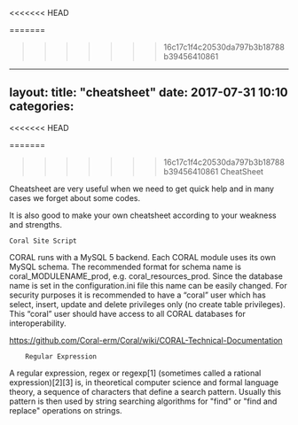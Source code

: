 <<<<<<< HEAD

=======
>>>>>>> 16c17c1f4c20530da797b3b18788b39456410861
---
layout: 
title:  "cheatsheet"
date:   2017-07-31 10:10
categories: 
---	
<<<<<<< HEAD


=======
		
		
>>>>>>> 16c17c1f4c20530da797b3b18788b39456410861
		CheatSheet

Cheatsheet are very useful when we need to get quick help and in many cases we forget about some codes.

It is also good to make your own cheatsheet according to your weakness and strengths.

	Coral Site Script
CORAL runs with a MySQL 5 backend. Each CORAL module uses its own MySQL schema. The recommended format for schema name is coral_MODULENAME_prod, e.g. coral_resources_prod. Since the database name is set in the configuration.ini file this name can be easily changed. For security purposes it is recommended to have a “coral” user which has select, insert, update and delete privileges only (no create table privileges). This “coral” user should have access to all CORAL databases for interoperability.

https://github.com/Coral-erm/Coral/wiki/CORAL-Technical-Documentation

		Regular Expression
A regular expression, regex or regexp[1] (sometimes called a rational expression)[2][3] is, in theoretical computer science and formal language theory, a sequence of characters that define a search pattern. Usually this pattern is then used by string searching algorithms for "find" or "find and replace" operations on strings.

